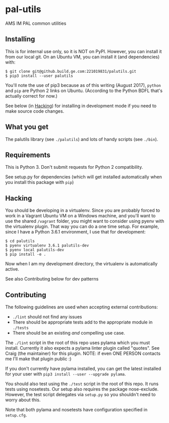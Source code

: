 # pal-utils

AMS IM PAL common utilities

## Installing

This is for internal use only, so it is NOT on PyPI. However, you can install
it from our local git. On an Ubuntu VM, you can install it (and dependencies)
with:

```
$ git clone git@github.build.ge.com:221019831/palutils.git
$ pip3 install --user palutils
```

You'll note the use of pip3 because as of this writing (August 2017), `python`
and `pip` are Python 2 links on Ubuntu. (According to the Python BDFL that's
actually correct for now.)

See below (in [Hacking](#hacking)) for installing in development mode if you
need to make source code changes.

## What you get

The palutils library (see `./palutils`) and lots of handy scripts (see `./bin`).

## Requirements

This is Python 3. Don't submit requests for Python 2 compatibility.

See setup.py for dependencies (which will get installed automatically when you
install this package with `pip`)

## Hacking

You should be developing in a virtualenv. Since you are probably forced to
work in a Vagrant Ubuntu VM on a Windows machine, and you'll want to use the
shared `/vagrant` folder, you might want to consider using pyenv with the
virtualenv plugin. That way you can do a one time setup. For example, since I
have a Python 3.6.1 environment, I use that for development:


```
$ cd palutils
$ pyenv virtualenv 3.6.1 palutils-dev
$ pyenv local palutils-dev
$ pip install -e .
```

Now when I am my development directory, the virtualenv is automatically active.

See also Contributing below for dev patterns

## Contributing

The following guidelines are used when accepting external contributions:

* `./lint` should not find any issues
* There should be appropriate tests add to the appropriate module in `./tests`
* There should be an existing *and* compelling use case.

The `./lint` script in the root of this repo uses pylama which you must
install. Currently it also expects a pylama linter plugin called "quotes". See
Craig (the maintainer) for this plugin. NOTE: if even ONE PERSON contacts me
I'll make that plugin public :)

If you don't currently have pylama installed, you can get the latest installed
for your user with `pip3 install --user --upgrade pylama`.

You should also test using the `./test` script in the root of this repo. It
runs tests using nosetests. Our setup also requires the package nose-exclude.
However, the test script delegates via `setup.py` so you shouldn't need to worry
about this.

Note that both pylama and nosetests have configuration specified in
`setup.cfg`.
